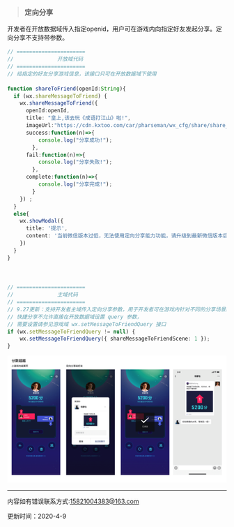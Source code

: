 > ### 定向分享

开发者在开放数据域传入指定openid，用户可在游戏内向指定好友发起分享。定向分享不支持带参数。

```typescript
// ======================
// 				开放域代码
// ======================
// 给指定的好友分享游戏信息，该接口只可在开放数据域下使用

function shareToFriend(openId:String){
  if (wx.shareMessageToFriend) {
    wx.shareMessageToFriend({
      openId:openId,
      title: "皇上,该去玩《成语打江山》啦!",
      imageUrl:"https://cdn.kxtoo.com/car/pharseman/wx_cfg/share/share_32.jpg",
      success:function(n)=>{
      	  console.log("分享成功!");
    	},
      fail:function(n)=>{
      	  console.log("分享失败!");
    	},
      complete:function(n)=>{
      	  console.log("分享完成!");
    	}
    }) ;
  }
  else{
    wx.showModal({
      title: '提示',
      content: '当前微信版本过低，无法使用定向分享能力功能，请升级到最新微信版本后重试。'
    })
  }
}



// ======================
// 				主域代码
// ======================
// 9.27更新：支持开发者主域传入定向分享参数，用于开发者可在游戏内针对不同的分享场景给予用户不同的游戏体验。
// 快捷分享不允许直接在开放数据域设置 query 参数，
// 需要设置请参见游戏域 wx.setMessageToFriendQuery 接口
if (wx.setMessageToFriendQuery != null) {
    wx.setMessageToFriendQuery({ shareMessageToFriendScene: 1 });
}
```

![定向分享](../images/Jietu20200409-092648.png)

---

内容如有错误联系方式:15821004383@163.com

更新时间：2020-4-9        